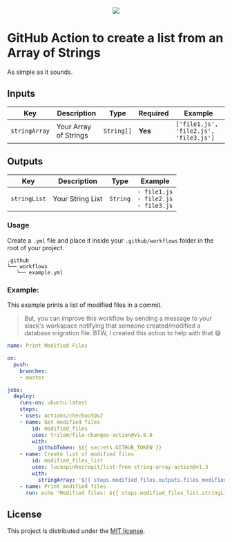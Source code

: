 <p align="center">
  <img src="https://lucas-pinheiro-s3.s3.us-east-2.amazonaws.com/list-from-string-array-action-logo.gif">
</p>

# GitHub Action to create a list from an Array of Strings

As simple as it sounds.

## Inputs

| Key | Description | Type | Required | Example |
| ------------- | ------------- | ------------- | ------------- | ------------- |
| `stringArray` | Your Array of Strings | `String[]` | **Yes** |`['file1.js', 'file2.js', 'file3.js']`  |

## Outputs

| Key | Description | Type |  Example |
| ------------- | ------------- | ------------- | ------------- |
| `stringList` | Your String List | `String` |```- file1.js``` <br>```- file2.js```<br>```- file3.js```|

### Usage

Create a `.yml` file and place it inside your `.github/workflows` folder in the root of your project.
```
.github
└── workflows
   └── example.yml
```

### Example:

This example prints a list of modified files in a commit.
> But, you can improve this workflow by sending a message to your slack's workspace notifying that someone created/modified a database migration file. BTW, I created this action to help with that :smile:

```yaml
name: Print Modified Files

on:
  push:
    branches:
    - master

jobs:
  deploy:
    runs-on: ubuntu-latest
    steps:
    - uses: actions/checkout@v2
    - name: Get modified files
        id: modified_files
        uses: trilom/file-changes-action@v1.0.0
        with:
          githubToken: ${{ secrets.GITHUB_TOKEN }}
    - name: Create list of modified files
        id: modified_files_list
        uses: lucaspinheirogit/list-from-string-array-action@v1.3
        with:
          stringArray: '${{ steps.modified_files.outputs.files_modified }}'
    - name: Print modified files
      run: echo "Modified files: ${{ steps.modified_files_list.stringList }}"
```

## License

This project is distributed under the [MIT license](LICENSE.md).
